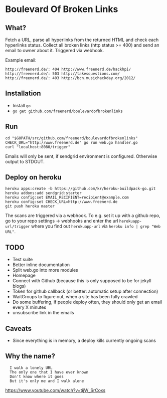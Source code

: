 # Boulevard Of Broken Links
## What?

Fetch a URL, parse all hyperlinks from the returned HTML and check each hyperlinks status. Collect all broken links (http status >= 400) and send an email to owner about it. Triggered via webhook.

Example email:

```
http://freenerd.de/: 404 http://www.freenerd.de/hackhpi/
http://freenerd.de/: 503 http://takesquestions.com/
http://freenerd.de/: 403 http://bcn.musichackday.org/2012/
```

## Installation

* Install `go`
* `go get github.com/freenerd/boulevardofbrokenlinks`

## Run

```
cd "$GOPATH/src/github.com/freenerd/boulevardofbrokenlinks"
CHECK_URL="http://www.freenerd.de" go run web.go handler.go
curl "localhost:8080/trigger"
```

Emails will only be sent, if sendgrid environment is configured. Otherwise output to STDOUT.

## Deploy on heroku

```
heroku apps:create -b https://github.com/kr/heroku-buildpack-go.git
heroku addons:add sendgrid:starter
heroku config:set EMAIL_RECIPIENT=recipient@example.com
heroku config:set CHECK_URL=http://www.freenerd.de
git push heroku master
```

The scans are triggered via a webhook. To e.g. set it up with a github repo, go to your repo settings -> webhooks and enter the url `herokuapp-url/trigger` where you find out `herokuapp-url` via `heroku info | grep "Web URL"`.

## TODO

* Test suite
* Better inline documentation
* Split web.go into more modules
* Homepage
* Connect with Github (because this is only supposed to be for jekyll blogs)
* Token for github callback (or better: automatic setup after connection)
* WaitGroups to figure out, when a site has been fully crawled
* Do some buffering, if people deploy often, they should only get an email every X minutes
* unsubscribe link in the emails

## Caveats

- Since everything is in memory, a deploy kills currently ongoing scans

## Why the name?

```
  I walk a lonely URL
  The only one that I have ever known
  Don't know where it goes
  But it's only me and I walk alone
```

https://www.youtube.com/watch?v=tijW_SrCoxs
